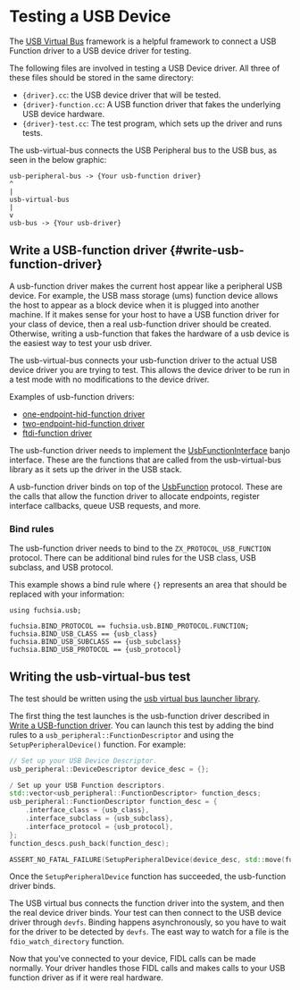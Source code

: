 <!--
    (C) Copyright 2019 The Fuchsia Authors. All rights reserved.
    Use of this source code is governed by a BSD-style license that can be
    found in the LICENSE file.
-->

# Testing a USB Device

The [USB Virtual Bus](/src/devices/usb/drivers/usb-virtual-bus/) framework is a
helpful framework to connect a USB Function driver to a
USB device driver for testing.

The following files are involved in testing a USB Device driver. All three of
these files should be stored in the same directory:

* `{driver}.cc`: the USB device driver that will be tested.
* `{driver}-function.cc`: A USB function driver that fakes the underlying
   USB device hardware.
* `{driver}-test.cc`: The test program, which sets up the driver and runs tests.

The usb-virtual-bus connects the USB Peripheral bus to the USB bus, as seen
in the below graphic:

```
usb-peripheral-bus -> {Your usb-function driver}
^
|
usb-virtual-bus
|
v
usb-bus -> {Your usb-driver}
```

## Write a USB-function driver {#write-usb-function-driver}

A usb-function driver makes the current host appear like a peripheral
USB device. For example, the USB mass storage (ums) function device allows
the host to appear as a block device when it is plugged into another machine.
If it makes sense for your host to have a USB function driver for your class
of device, then a real usb-function driver should be created. Otherwise,
writing a usb-function that fakes the hardware of a usb device is the easiest
way to test your usb driver.

The usb-virtual-bus connects your usb-function driver to the actual USB device
driver you are trying to test. This allows the device driver to be run in a test
mode with no modifications to the device driver.

Examples of usb-function drivers:

* [one-endpoint-hid-function driver](/src/ui/input/drivers/usb-hid/function/one-endpoint-hid-function.cc)
* [two-endpoint-hid-function driver](/src/ui/input/drivers/usb-hid/function/two-endpoint-hid-function.cc)
* [ftdi-function driver](/src/devices/serial/drivers/ftdi/ftdi-function.cc)

The usb-function driver needs to implement the
[UsbFunctionInterface](/sdk/banjo/fuchsia.hardware.usb.function/usb-function.fidl#49)
banjo interface. These are the functions that are called from the
usb-virtual-bus library as it sets up the driver in the USB stack.

A usb-function driver binds on top of the
[UsbFunction](/sdk/banjo/fuchsia.hardware.usb.function/usb-function.fidl#12)
protocol.  These are the calls that allow the function driver to allocate
endpoints, register interface callbacks, queue USB requests, and more.

### Bind rules

The usb-function driver needs to bind to the `ZX_PROTOCOL_USB_FUNCTION`
protocol. There can be additional bind rules for the USB class, USB subclass,
and USB protocol.

This example shows a bind rule where `{}` represents an area that should be
replaced with your information:


```
using fuchsia.usb;

fuchsia.BIND_PROTOCOL == fuchsia.usb.BIND_PROTOCOL.FUNCTION;
fuchsia.BIND_USB_CLASS == {usb_class}
fuchsia.BIND_USB_SUBCLASS == {usb_subclass}
fuchsia.BIND_USB_PROTOCOL == {usb_protocol}
```

## Writing the usb-virtual-bus test

The test should be written using the
[usb virtual bus launcher library](/zircon/system/ulib/usb-virtual-bus-launcher).

The first thing the test launches is the usb-function driver described in
[Write a USB-function driver](#write-usb-function-driver). You can launch this
test by adding the bind rules to a `usb_peripheral::FunctionDescriptor` and
using the `SetupPeripheralDevice()` function. For example:

```c++
// Set up your USB Device Descriptor.
usb_peripheral::DeviceDescriptor device_desc = {};

/ Set up your USB Function descriptors.
std::vector<usb_peripheral::FunctionDescriptor> function_descs;
usb_peripheral::FunctionDescriptor function_desc = {
    .interface_class = {usb_class},
    .interface_subclass = {usb_subclass},
    .interface_protocol = {usb_protocol},
};
function_descs.push_back(function_desc);

ASSERT_NO_FATAL_FAILURE(SetupPeripheralDevice(device_desc, std::move(function_descs)));
```

Once the `SetupPeripheralDevice` function has succeeded, the usb-function driver
binds.

The USB virtual bus connects the function driver into the system, and then the
real device driver binds. Your test can then connect to the USB device driver
through `devfs`. Binding happens asynchronously, so you have to wait for the
driver to be detected by `devfs`. The east way to watch for a file is
the `fdio_watch_directory` function.

Now that you've connected to your device, FIDL calls can be made normally.
Your driver handles those FIDL calls and makes calls to your USB function driver
as if it were real hardware.
